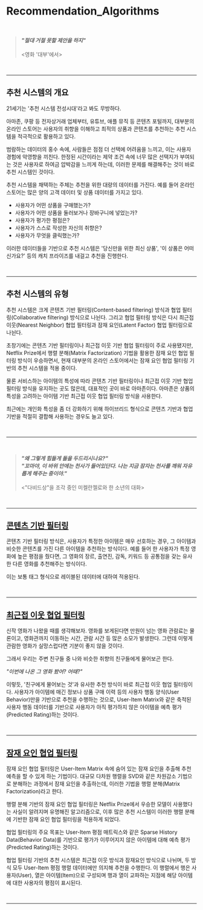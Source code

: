 # Recommendation_Algorithms
</br>


> ***"절대 거절 못할 제안을 하지"***</br>             
> <영화 '대부'에서></br>

</br>

---

## 추천 시스템의 개요

21세기는 '추천 시스템 전성시대'라고 봐도 무방하다.

아마존, 쿠팡 등 전자상거래 업체부터, 유튜브, 애플 뮤직 등 콘텐츠 포털까지, 대부분의 온라인 스토어는 사용자의 취향을 이해하고 최적의 상품과 콘텐츠를 추천하는 추천 시스템을 적극적으로 활용하고 있다.

범람하는 데이터의 홍수 속에, 사람들은 점점 더 선택에 어려움을 느끼고, 이는 사용자 경험에 악영향을 끼친다. 한정된 시간이라는 제약 조건 속에 너무 많은 선택지가 부여되는 것은 사용자로 하여금 압박감을 느끼게 하는데, 이러한 문제를 해결해주는 것이 바로 추천 시스템인 것이다.

추천 시스템을 채택하는 주체는 추천을 위한 대량의 데이터를 가진다. 예를 들어 온라인 스토어는 많은 양의 고객 데이터 및 상품 데이터를 가지고 있다.

- 사용자가 어떤 상품을 구매했는가?
- 사용자가 어떤 상품을 둘러보거나 장바구니에 넣었는가?
- 사용자가 평가한 평점은?
- 사용자가 스스로 작성한 자신의 취향은?
- 사용자가 무엇을 클릭했는가?

이러한 데이터들을 기반으로 추천 시스템은 '당신만을 위한 최신 상품', '이 상품은 어떠신가요?' 등의 캐치 프라이즈를 내걸고 추천을 진행한다.

</br>

---

## 추천 시스템의 유형

추천 시스템은 크게 콘텐츠 기반 필터링(Content-based filtering) 방식과 협업 필터링(Collaborative filtering) 방식으로 나뉜다. 그리고 협업 필터링 방식은 다시 최근접 이웃(Nearest Neighbor) 협업 필터링과 잠재 요인(Latent Factor) 협업 필터링으로 나뉜다.

초창기에는 콘텐츠 기반 필터링이나 최근접 이웃 기반 협업 필터링이 주로 사용됐지만, Netflix Prize에서 행렬 분해(Matrix Factorization) 기법을 활용한 잠재 요인 협업 필터링 방식이 우승하면서, 현재 대부분의 온라인 스토어에서는 잠재 요인 협업 필터링 기반의 추천 시스템을 적용 중이다.

물론 서비스하는 아이템의 특성에 따라 콘텐츠 기반 필터링이나 최근접 이웃 기반 협업 필터링 방식을 유지하는 곳도 많은데, 대표적인 곳이 바로 아마존이다. 아마존은 상품의 특성을 고려하는 아이템 기반 최근접 이웃 협업 필터링 방식을 사용한다. 

최근에는 개인화 특성을 좀 더 강화하기 위해 하이브리드 형식으로 콘텐츠 기반과 협업 기반을 적절히 결합해 사용하는 경우도 늘고 있다.

</br>

---
</br>

> ***"왜 그렇게 힘들게 돌을 두드리시나요?"*** </br>
> ***"꼬마야, 이 바위 안에는 천사가 들어있단다. 나는 지금 잠자는 천사를 깨워 자유롭게 해주는 중이야."***</br></br>
> <"다비드상"을 조각 중인 미켈란젤로와 한 소년의 대화>

</br>

---

## <a href = "https://github.com/KevinTheRainmaker/Recommendation_Algorithms/blob/main/1.%20Content-Based%20Filtering%20Practice%20-%20TMDB%205000%20Movie%20Dataset.ipynb">콘텐츠 기반 필터링</a>

콘텐츠 기반 필터링 방식은, 사용자가 특정한 아이템은 매우 선호하는 경우, 그 아이템과 비슷한 콘텐츠를 가진 다른 아이템을 추천하는 방식이다. 예를 들어 한 사용자가 특정 영화에 높은 평점을 줬다면, 그 영화의 장르, 출연진, 감독, 키워드 등 공통점을 갖는 유사한 다른 영화를 추천해주는 방식이다.

이는 보통 태그 형식으로 레이블된 데이터에 대하여 적용된다.

<!--
[[자세히]](https://mulberry-capacity-322.notion.site/Appendix_1-eb26627c29334f8c9a15c40220191acd)
-->
</br>

---

## <a href="https://github.com/KevinTheRainmaker/Recommendation_Algorithms/blob/main/2.%20Item-Based%20Nearest%20Neighbor%20Collaborative%20Filtering%20Practice%20-%20MovieLens%20Dataset.ipynb">최근접 이웃 협업 필터링</a>

신작 영화가 나왔을 때를 생각해보자. 영화를 보게된다면 만원이 넘는 영화 관람료는 물론이고, 영화관까지 이동하는 시간, 관람 시간 등 많은 소모가 발생한다. 그런데 이렇게 관람한 영화가 실망스럽다면 기분이 좋지 않을 것이다.

그래서 우리는 주변 친구들 중 나와 비슷한 취향의 친구들에게 물어보곤 한다.

*"이번에 나온 그 영화 봤어? 어때?"*

이렇듯, '친구에게 물어보는 것'과 유사한 추천 방식이 바로 최근접 이웃 협업 필터링이다. 사용자가 아이템에 매긴 정보나 상품 구매 이력 등의 사용자 행동 양식(User Behavior)만을 기반으로 추천을 수행하는 것으로, User-Item Matrix와 같은 축적된 사용자 행동 데이터를 기반으로 사용자가 아직 평가하지 않은 아이템을 예측 평가(Predicted Rating)하는 것이다.

<!--
[[자세히]](https://mulberry-capacity-322.notion.site/Appendix_2-9e83b0eeeea34ae8b2b1ee5eee4c11a9)
-->

</br>

---

## <a href="https://github.com/KevinTheRainmaker/Recommendation_Algorithms/blob/main/3.%20Latent%20Factor%20Collaborative%20Filtering%20Practice.ipynb">잠재 요인 협업 필터링</a>

잠재 요인 협업 필터링은 User-Item Matrix 속에 숨어 있는 잠재 요인을 추출해 추천 예측을 할 수 있게 하는 기법이다. 대규모 다차원 행렬을 SVD와 같은 차원감소 기법으로 분해하는 과정에서 잠재 요인을 추출하는데, 이러한 기법을 행렬 분해(Matrix Factorization)라고 한다.

행렬 분해 기반의 잠재 요인 협업 필터링은 Netflix Prize에서 우승한 모델이 사용했다는 사실이 알려지며 유명해진 알고리즘으로, 이후 많은 추천 시스템이 이러한 행렬 분해에 기반한 잠재 요인 협업 필터링을 적용하게 되었다.

협업 필터링의 주요 목표는 User-Item 평점 매트릭스와 같은 Sparse History Data(Behavior Data)를 기반으로 평가가 이루어지지 않은 아이템에 대해 예측 평가(Predicted Rating)하는 것이다.

협업 필터링 기반의 추천 시스템은 최근접 이웃 방식과 잠재요인 방식으로 나뉘며, 두 방식 모두 User-Item 평점 행렬 데이터에만 의지해 추천을 수행한다. 이 행렬에서 행은 사용자(User), 열은 아이템(Item)으로 구성되며 행과 열이 교파하는 지점에 해당 아이템에 대한 사용자의 평점이 표시된다.

<!--
[[자세히]](https://mulberry-capacity-322.notion.site/Appendix_3-93ef507c9aa6484f8c62dd7f6a575cdd)
-->

</br>

---

